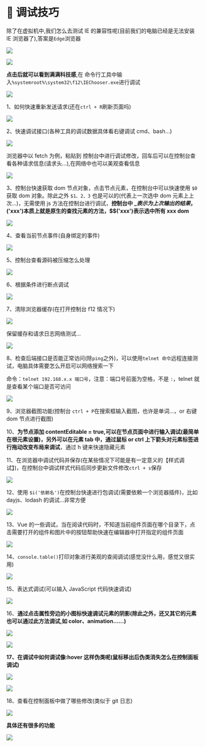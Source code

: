 # 📖 调试技巧

除了在虚拟机中,我们怎么去测试 IE 的兼容性呢(目前我们的电脑已经是无法安装 IE 浏览器了),答案是`Edge`浏览器

![](https://raw.githubusercontent.com/Kiyan-a/image-store/img/202208202318529.png)

![](https://raw.githubusercontent.com/Kiyan-a/image-store/img/202208202327007.png)

**点击后就可以看到满满科技感**,在 命令行工具中输入`%systemroot%\system32\f12\IEChooser.exe`进行调试

![](https://raw.githubusercontent.com/Kiyan-a/image-store/img/202208202325554.png)

1、如何快速重新发送请求(还在`ctrl + R`刷新页面吗)

![](https://raw.githubusercontent.com/Kiyan-a/image-store/img/202208202024271.png)

2、快速调试接口(各种工具的调试数据具体看右键调试 cmd、bash...)

![](https://raw.githubusercontent.com/Kiyan-a/image-store/img/202208202046213.png)

浏览器中以 fetch 为例，粘贴到 控制台中进行调试修改，回车后可以在控制台查看各种请求信息(请求头...),在网络中也可以美观查看信息

![](https://raw.githubusercontent.com/Kiyan-a/image-store/img/202208202050646.png)

3、控制台快速获取 dom 节点对象，点击节点元素，在控制台中可以快速使用 `$0` 获取 dom 对象。除此之外 `$1、2、3` 也是可以的(代表上一次选中 dom 元素上上次...)，无需使用 js 方法在控制台进行调试，**控制台中 $\_ 表示为上次输出的结果，$('xxx')本质上就是原生的查找元素的方法，$$('xxx')表示选中所有 xxx dom**

![](https://raw.githubusercontent.com/Kiyan-a/image-store/img/202208202058090.png)

4、查看当前节点事件(自身绑定的事件)

![](https://raw.githubusercontent.com/Kiyan-a/image-store/img/202208202029258.png)

5、控制台查看源码被压缩怎么处理

![](https://raw.githubusercontent.com/Kiyan-a/image-store/img/202208202031310.png)

6、根据条件进行断点调试

![](https://raw.githubusercontent.com/Kiyan-a/image-store/img/202208202117451.png)

7、清除浏览器缓存(在打开控制台 f12 情况下)

![](https://raw.githubusercontent.com/Kiyan-a/image-store/img/202208202116541.png)

保留缓存和请求日志网络测试...

![](https://raw.githubusercontent.com/Kiyan-a/image-store/img/202208202116481.png)

8、检查后端接口是否能正常访问(除`ping`之外)，可以使用`telnet 命令`远程连接测试，电脑具体需要怎么开启可以网络搜索一下

命令：`telnet 192.168.x.x 端口号`，注意：端口号前面为空格，不是 `:`，telnet 就是查看某个端口是否可访问

![](https://raw.githubusercontent.com/Kiyan-a/image-store/img/202208202125815.png)

9、浏览器截图功能(控制台 `ctrl + P`在搜索框输入截图，也许是单词...，or 右键 dom 节点进行截图)

10、**为节点添加 contentEditable = true,可以在节点页面中进行输入调试(最简单在根元素设置)，另外可以在元素 tab 中，通过鼠标 or ctrl 上下箭头对元素标签进行拖动改变布局来调试**，通过 h 键来快速隐藏元素

11、在浏览器中调试代码并保存(在某些情况下可能是有一定意义的【样式调试】)，在控制台中调试样式代码后同步更新文件修改`ctrl + s`保存

![](https://raw.githubusercontent.com/Kiyan-a/image-store/img/202208202137073.png)

12、使用 `$i('依赖名')`在控制台快速进行包调试(需要依赖一个浏览器插件)，比如 dayjs、lodash 的调试...非常方便

![](https://raw.githubusercontent.com/Kiyan-a/image-store/img/202208202151631.png)

13、Vue 的一些调试，当在阅读代码时，不知道当前组件页面在哪个目录下，点击需要打开的组件和图片中的按钮帮助快速在编辑器中打开指定的组件页面

![](https://raw.githubusercontent.com/Kiyan-a/image-store/img/202208202303877.png)

14、`console.table()`打印对象进行美观的查阅调试(感觉没什么用，感觉又很实用)

![](https://raw.githubusercontent.com/Kiyan-a/image-store/img/202208202210920.png)

15、表达式调试(可以输入 JavaScript 代码快速调试)

![](https://raw.githubusercontent.com/Kiyan-a/image-store/img/202208202218974.png)

16、**通过点击属性旁边的小图标快速调试元素的阴影(除此之外，还又其它的元素也可以通过此方法调试,如 color、animation......)**

![](https://raw.githubusercontent.com/Kiyan-a/image-store/img/202208202302426.png)

![](https://raw.githubusercontent.com/Kiyan-a/image-store/img/202208202226226.png)

**17、在调试中如何调试像:hover 这样伪类呢(鼠标移出后伪类消失怎么在控制面板调试)**

![](https://raw.githubusercontent.com/Kiyan-a/image-store/img/202208202230184.png)

![](https://raw.githubusercontent.com/Kiyan-a/image-store/img/202208202231135.png)

18、查看在控制面板中做了哪些修改(类似于 git 日志)

![](https://raw.githubusercontent.com/Kiyan-a/image-store/img/202208202236417.png)

**具体还有很多的功能**

![](https://raw.githubusercontent.com/Kiyan-a/image-store/img/202208202237164.png)
